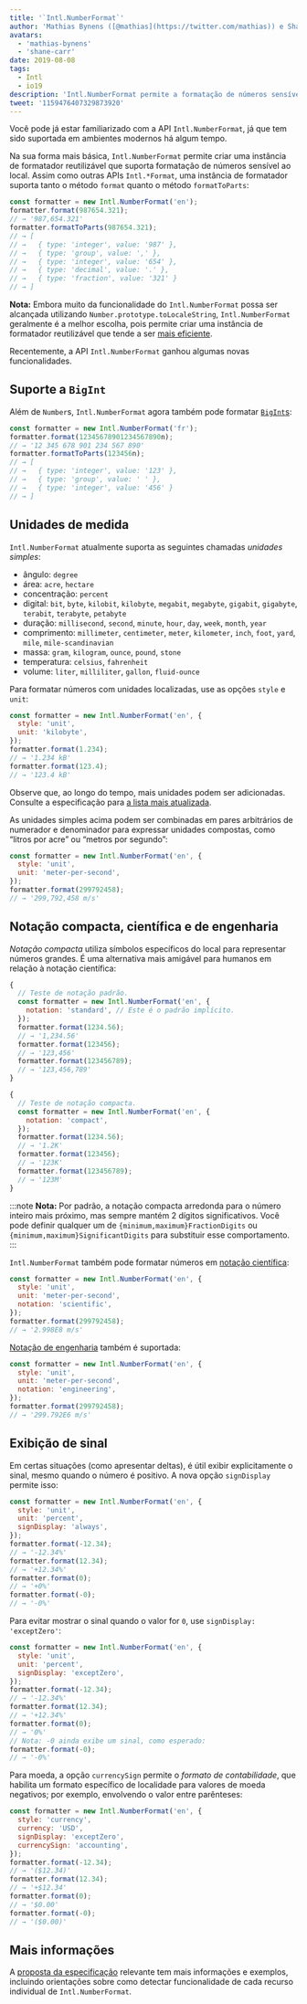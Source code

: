 ```yaml
---
title: '`Intl.NumberFormat`'
author: 'Mathias Bynens ([@mathias](https://twitter.com/mathias)) e Shane F. Carr'
avatars:
  - 'mathias-bynens'
  - 'shane-carr'
date: 2019-08-08
tags:
  - Intl
  - io19
description: 'Intl.NumberFormat permite a formatação de números sensível ao local.'
tweet: '1159476407329873920'
---
```

Você pode já estar familiarizado com a API `Intl.NumberFormat`, já que tem sido suportada em ambientes modernos há algum tempo.

<feature-support chrome="24"
                 firefox="29"
                 safari="10"
                 nodejs="0.12"
                 babel="yes"></feature-support>

Na sua forma mais básica, `Intl.NumberFormat` permite criar uma instância de formatador reutilizável que suporta formatação de números sensível ao local. Assim como outras APIs `Intl.*Format`, uma instância de formatador suporta tanto o método `format` quanto o método `formatToParts`:

<!--truncate-->
```js
const formatter = new Intl.NumberFormat('en');
formatter.format(987654.321);
// → '987,654.321'
formatter.formatToParts(987654.321);
// → [
// →   { type: 'integer', value: '987' },
// →   { type: 'group', value: ',' },
// →   { type: 'integer', value: '654' },
// →   { type: 'decimal', value: '.' },
// →   { type: 'fraction', value: '321' }
// → ]
```

**Nota:** Embora muito da funcionalidade do `Intl.NumberFormat` possa ser alcançada utilizando `Number.prototype.toLocaleString`, `Intl.NumberFormat` geralmente é a melhor escolha, pois permite criar uma instância de formatador reutilizável que tende a ser [mais eficiente](/blog/v8-release-76#localized-bigint).

Recentemente, a API `Intl.NumberFormat` ganhou algumas novas funcionalidades.

## Suporte a `BigInt`

Além de `Number`s, `Intl.NumberFormat` agora também pode formatar [`BigInt`s](/features/bigint):

```js
const formatter = new Intl.NumberFormat('fr');
formatter.format(12345678901234567890n);
// → '12 345 678 901 234 567 890'
formatter.formatToParts(123456n);
// → [
// →   { type: 'integer', value: '123' },
// →   { type: 'group', value: ' ' },
// →   { type: 'integer', value: '456' }
// → ]
```

<feature-support chrome="76 /blog/v8-release-76#localized-bigint"
                 firefox="no"
                 safari="no"
                 nodejs="no"
                 babel="no"></feature-support>

## Unidades de medida

`Intl.NumberFormat` atualmente suporta as seguintes chamadas _unidades simples_:

- ângulo: `degree`
- área: `acre`, `hectare`
- concentração: `percent`
- digital: `bit`, `byte`, `kilobit`, `kilobyte`, `megabit`, `megabyte`, `gigabit`, `gigabyte`, `terabit`, `terabyte`, `petabyte`
- duração: `millisecond`, `second`, `minute`, `hour`, `day`, `week`, `month`, `year`
- comprimento: `millimeter`, `centimeter`, `meter`, `kilometer`, `inch`, `foot`, `yard`, `mile`, `mile-scandinavian`
- massa: `gram`,  `kilogram`, `ounce`, `pound`, `stone`
- temperatura: `celsius`, `fahrenheit`
- volume: `liter`, `milliliter`, `gallon`, `fluid-ounce`

Para formatar números com unidades localizadas, use as opções `style` e `unit`:

```js
const formatter = new Intl.NumberFormat('en', {
  style: 'unit',
  unit: 'kilobyte',
});
formatter.format(1.234);
// → '1.234 kB'
formatter.format(123.4);
// → '123.4 kB'
```

Observe que, ao longo do tempo, mais unidades podem ser adicionadas. Consulte a especificação para [a lista mais atualizada](https://tc39.es/proposal-unified-intl-numberformat/section6/locales-currencies-tz_proposed_out.html#table-sanctioned-simple-unit-identifiers).

As unidades simples acima podem ser combinadas em pares arbitrários de numerador e denominador para expressar unidades compostas, como “litros por acre” ou “metros por segundo”:

```js
const formatter = new Intl.NumberFormat('en', {
  style: 'unit',
  unit: 'meter-per-second',
});
formatter.format(299792458);
// → '299,792,458 m/s'
```

<feature-support chrome="77"
                 firefox="no"
                 safari="no"
                 nodejs="no"
                 babel="no"></feature-support>

## Notação compacta, científica e de engenharia

_Notação compacta_ utiliza símbolos específicos do local para representar números grandes. É uma alternativa mais amigável para humanos em relação à notação científica:

```js
{
  // Teste de notação padrão.
  const formatter = new Intl.NumberFormat('en', {
    notation: 'standard', // Este é o padrão implícito.
  });
  formatter.format(1234.56);
  // → '1,234.56'
  formatter.format(123456);
  // → '123,456'
  formatter.format(123456789);
  // → '123,456,789'
}

{
  // Teste de notação compacta.
  const formatter = new Intl.NumberFormat('en', {
    notation: 'compact',
  });
  formatter.format(1234.56);
  // → '1.2K'
  formatter.format(123456);
  // → '123K'
  formatter.format(123456789);
  // → '123M'
}
```

:::note
**Nota:** Por padrão, a notação compacta arredonda para o número inteiro mais próximo, mas sempre mantém 2 dígitos significativos. Você pode definir qualquer um de `{minimum,maximum}FractionDigits` ou `{minimum,maximum}SignificantDigits` para substituir esse comportamento.
:::

`Intl.NumberFormat` também pode formatar números em [notação científica](https://pt.wikipedia.org/wiki/Notação_científica):

```js
const formatter = new Intl.NumberFormat('en', {
  style: 'unit',
  unit: 'meter-per-second',
  notation: 'scientific',
});
formatter.format(299792458);
// → '2.998E8 m/s'
```

[Notação de engenharia](https://pt.wikipedia.org/wiki/Notação_de_engenharia) também é suportada:

```js
const formatter = new Intl.NumberFormat('en', {
  style: 'unit',
  unit: 'meter-per-second',
  notation: 'engineering',
});
formatter.format(299792458);
// → '299.792E6 m/s'
```

<feature-support chrome="77"
                 firefox="no"
                 safari="no"
                 nodejs="no"
                 babel="no"></feature-support>

## Exibição de sinal

Em certas situações (como apresentar deltas), é útil exibir explicitamente o sinal, mesmo quando o número é positivo. A nova opção `signDisplay` permite isso:

```js
const formatter = new Intl.NumberFormat('en', {
  style: 'unit',
  unit: 'percent',
  signDisplay: 'always',
});
formatter.format(-12.34);
// → '-12.34%'
formatter.format(12.34);
// → '+12.34%'
formatter.format(0);
// → '+0%'
formatter.format(-0);
// → '-0%'
```

Para evitar mostrar o sinal quando o valor for `0`, use `signDisplay: 'exceptZero'`:

```js
const formatter = new Intl.NumberFormat('en', {
  style: 'unit',
  unit: 'percent',
  signDisplay: 'exceptZero',
});
formatter.format(-12.34);
// → '-12.34%'
formatter.format(12.34);
// → '+12.34%'
formatter.format(0);
// → '0%'
// Nota: -0 ainda exibe um sinal, como esperado:
formatter.format(-0);
// → '-0%'
```

Para moeda, a opção `currencySign` permite o _formato de contabilidade_, que habilita um formato específico de localidade para valores de moeda negativos; por exemplo, envolvendo o valor entre parênteses:

```js
const formatter = new Intl.NumberFormat('en', {
  style: 'currency',
  currency: 'USD',
  signDisplay: 'exceptZero',
  currencySign: 'accounting',
});
formatter.format(-12.34);
// → '($12.34)'
formatter.format(12.34);
// → '+$12.34'
formatter.format(0);
// → '$0.00'
formatter.format(-0);
// → '($0.00)'
```

<feature-support chrome="77"
                 firefox="no"
                 safari="no"
                 nodejs="no"
                 babel="no"></feature-support>

## Mais informações

A [proposta da especificação](https://github.com/tc39/proposal-unified-intl-numberformat) relevante tem mais informações e exemplos, incluindo orientações sobre como detectar funcionalidade de cada recurso individual de `Intl.NumberFormat`.

